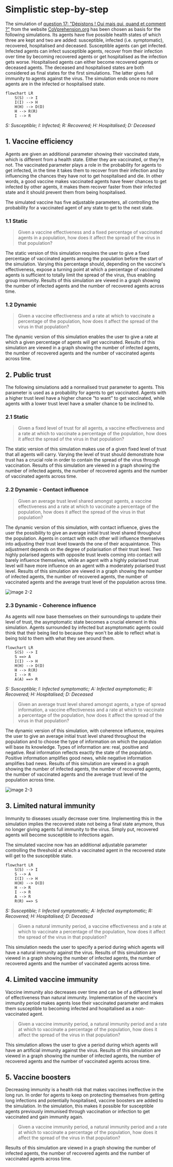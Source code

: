 # Simplistic step-by-step

The simulation of [question 17: "Dépistons ! Oui mais qui, quand et comment ?"](https://covprehension.org/2020/05/12/q17.html) from the website [CoVprehension.org](https://covprehension.org/) has been chosen as basis for the following simulations. Its agents have five possible health states of which three are kept and two are added: susceptible, infected (i.e. symptomatic), recovered, hospitalised and deceased. Susceptible agents can get infected. Infected agents can infect susceptible agents, recover from their infection over time by becoming recovered agents or get hospitalised as the infection gets worse. Hospitalised agents can either become recovered agents or deceased agents. The deceased and hospitalised states are both considered as final states for the first simulations. The latter gives full immunity to agents against the virus. The simulation ends once no more agents are in the infected or hospitalised state.

```mermaid
flowchart LR
    S(S) --> I
    I(I) --> H
    H(H) --> D(D)
    H --> R(R)
    I --> R
```
_S: Susceptible; I: Infected; R: Recovered; H: Hospitalised; D: Deceased_

## 1. Vaccine efficiency

Agents are given an additional parameter showing their vaccinated state, which is different from a health state. Either they are vaccinated, or they're not. The vaccinated parameter plays a role in the probability for agents to get infected, in the time it takes them to recover from their infection and by influencing the chances they have not to get hospitalised and die. In other words, a good vaccine makes vaccinated agents have fewer chances to get infected by other agents, it makes them recover faster from their infected state and it should prevent them from being hospitalised.

The simulated vaccine has five adjustable parameters, all controlling the probability for a vaccinated agent of any state to get to the next state.

### 1.1 Static

>Given a vaccine effectiveness and a fixed percentage of vaccinated agents in a population, how does it affect the spread of the virus in that population?

The static version of this simulation requires the user to give a fixed percentage of vaccinated agents among the population before the start of the simulation. Varying this percentage should, depending on the vaccine's effectiveness, expose a turning point at which a percentage of vaccinated agents is sufficient to totally limit the spread of the virus, thus enabling group immunity. Results of this simulation are viewed in a graph showing the number of infected agents and the number of recovered agents across time.

### 1.2 Dynamic

>Given a vaccine effectiveness and a rate at which to vaccinate a percentage of the population, how does it affect the spread of the virus in that population?

The dynamic version of this simulation enables the user to give a rate at which a given percentage of agents will get vaccinated. Results of this simulation are viewed in a graph showing the number of infected agents, the number of recovered agents and the number of vaccinated agents across time.

## 2. Public trust

The following simulations add a normalised trust parameter to agents. This parameter is used as a probability for agents to get vaccinated. Agents with a higher trust level have a higher chance "to want" to get vaccinated, while agents with a lower trust level have a smaller chance to be inclined to.

### 2.1 Static

>Given a fixed level of trust for all agents, a vaccine effectiveness and a rate at which to vaccinate a percentage of the population, how does it affect the spread of the virus in that population?

The static version of this simulation makes use of a given fixed level of trust that all agents will carry. Varying the level of trust should demonstrate how trust has a crucial role in order to contain the spread of the virus through vaccination. Results of this simulation are viewed in a graph showing the number of infected agents, the number of recovered agents and the number of vaccinated agents across time.

### 2.2 Dynamic - Contact influence

>Given an average trust level shared amongst agents, a vaccine effectiveness and a rate at which to vaccinate a percentage of the population, how does it affect the spread of the virus in that population?

The dynamic version of this simulation, with contact influence, gives the user the possibility to give an average initial trust level shared throughout the population. Agents in contact with each other will influence themselves into adjusting their trust level towards the one of their acquaintance. This adjustment depends on the degree of polarisation of their trust level. Two highly polarised agents with opposite trust levels coming into contact will barely influence themselves, while an agent with a highly polarised trust level will have more influence on an agent with a moderately polarised trust level. Results of this simulation are viewed in a graph showing the number of infected agents, the number of recovered agents, the number of vaccinated agents and the average trust level of the population across time.

![image 2-2](images/2-2.drawio.png)

### 2.3 Dynamic - Coherence influence

As agents will now base themselves on their surroundings to update their level of trust, the asymptomatic state becomes a crucial element in this simulation. Agents surrounded by infected but asymptomatic agents could think that their being lied to because they won't be able to reflect what is being told to them with what they see around them.

```mermaid
flowchart LR
    S(S) --> I
    S ==> A
    I(I) --> H
    H(H) --> D(D)
    H --> R(R)
    I --> R
    A(A) ==> R
```
_S: Susceptible; I: Infected symptomatic; A: Infected asymptomatic; R: Recovered; H: Hospitalised; D: Deceased_

>Given an average trust level shared amongst agents, a type of spread information, a vaccine effectiveness and a rate at which to vaccinate a percentage of the population, how does it affect the spread of the virus in that population?

The dynamic version of this simulation, with coherence influence, requires the user to give an average initial trust level shared throughout the population and to choose the type of information on which the population will base its knowledge. Types of information are: real, positive and negative. Real information reflects exactly the state of the population. Positive information amplifies good news, while negative information amplifies bad news. Results of this simulation are viewed in a graph showing the number of infected agents, the number of recovered agents, the number of vaccinated agents and the average trust level of the population across time.


![image 2-3](images/2-3.drawio.png)

## 3. Limited natural immunity

Immunity to diseases usually decrease over time. Implementing this in the simulation implies the recovered state not being a final state anymore, thus no longer giving agents full immunity to the virus. Simply put, recovered agents will become susceptible to infections again.

The simulated vaccine now has an additional adjustable parameter controlling the threshold at which a vaccinated agent in the recovered state will get to the susceptible state.

```mermaid
flowchart LR
    S(S) --> I
    S --> A
    I(I) --> H
    H(H) --> D(D)
    H --> R
    I --> R
    A --> R
    R(R) ==> S
```
_S: Susceptible; I: Infected symptomatic; A: Infected asymptomatic; R: Recovered; H: Hospitalised; D: Deceased_

>Given a natural immunity period, a vaccine effectiveness and a rate at which to vaccinate a percentage of the population, how does it affect the spread of the virus in that population?

This simulation needs the user to specify a period during which agents will have a natural immunity against the virus. Results of this simulation are viewed in a graph showing the number of infected agents, the number of recovered agents and the number of vaccinated agents across time.

## 4. Limited vaccine immunity

Vaccine immunity also decreases over time and can be of a different level of effectiveness than natural immunity. Implementation of the vaccine's immunity period makes agents lose their vaccinated parameter and makes them susceptible to becoming infected and hospitalised as a non-vaccinated agent.

>Given a vaccine immunity period, a natural immunity period and a rate at which to vaccinate a percentage of the population, how does it affect the spread of the virus in that population?

This simulation allows the user to give a period during which agents will have an artificial immunity against the virus. Results of this simulation are viewed in a graph showing the number of infected agents, the number of recovered agents and the number of vaccinated agents across time.

## 5. Vaccine boosters

Decreasing immunity is a health risk that makes vaccines ineffective in the long run. In order for agents to keep on protecting themselves from getting long infections and potentially hospitalised, vaccine boosters are added to the simulation. In the simulation, this makes it possible for susceptible agents previously immunised through vaccination or infection to get vaccinated and gain immunity again.

>Given a vaccine immunity period, a natural immunity period and a rate at which to vaccinate a percentage of the population, how does it affect the spread of the virus in that population?

Results of this simulation are viewed in a graph showing the number of infected agents, the number of recovered agents and the number of vaccinated agents across time.
